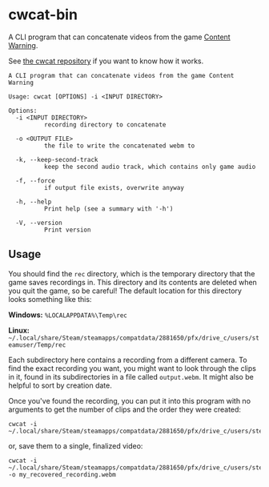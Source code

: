 # cwcat-bin
A CLI program that can concatenate videos from the game
[Content Warning](https://store.steampowered.com/app/2881650/Content_Warning/).

See [the cwcat repository](https://github.com/junetried/cwcat) if you want to
know how it works.

```text
A CLI program that can concatenate videos from the game Content Warning

Usage: cwcat [OPTIONS] -i <INPUT DIRECTORY>

Options:
  -i <INPUT DIRECTORY>
          recording directory to concatenate

  -o <OUTPUT FILE>
          the file to write the concatenated webm to

  -k, --keep-second-track
          keep the second audio track, which contains only game audio

  -f, --force
          if output file exists, overwrite anyway

  -h, --help
          Print help (see a summary with '-h')

  -V, --version
          Print version
```

## Usage
You should find the `rec` directory, which is the temporary directory that the
game saves recordings in. This directory and its contents are deleted when you
quit the game, so be careful! The default location for this directory looks
something like this:

**Windows:** `%LOCALAPPDATA%\Temp\rec`

**Linux:** `~/.local/share/Steam/steamapps/compatdata/2881650/pfx/drive_c/users/steamuser/Temp/rec`

Each subdirectory here contains a recording from a different camera. To find the
exact recording you want, you might want to look through the clips in it, found
in its subdirectories in a file called `output.webm`. It might also be helpful
to sort by creation date.

Once you've found the recording, you can put it into this program with no
arguments to get the number of clips and the order they were created:

```text
cwcat -i ~/.local/share/Steam/steamapps/compatdata/2881650/pfx/drive_c/users/steamuser/Temp/rec/MY_RECORDING
```

or, save them to a single, finalized video:

```text
cwcat -i ~/.local/share/Steam/steamapps/compatdata/2881650/pfx/drive_c/users/steamuser/Temp/rec/MY_RECORDING -o my_recovered_recording.webm
```